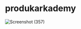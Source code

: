 # produkarkademy
![Screenshot (357)](https://user-images.githubusercontent.com/77062534/103783641-9109e680-506b-11eb-9d1c-41a534a1d1d6.png)

